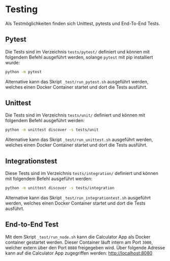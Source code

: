 # Testing

Als Testmöglichkeiten finden sich Unittest, pytests und End-To-End Tests.

## Pytest

Die Tests sind im Verzeichnis `tests/pytest/` definiert und können mit folgendem Befehl ausgeführt werden, solange `pytest` mit pip installiert wurde:

```bash
python -m pytest
```

Alternative kann das Skript `_test/run_pytest.sh` ausgeführt werden, welches einen Docker Container startet und dort die Tests ausführt.

## Unittest

Die Tests sind im Verzeichnis `tests/unit/` definiert und können mit folgendem Befehl ausgeführt werden:

```bash
python -m unittest discover -s tests/unit
```

Alternative kann das Skript `_test/run_unittest.sh` ausgeführt werden, welches einen Docker Container startet und dort die Tests ausführt.

## Integrationstest

Diese Tests sind im Verzeichnis `tests/integration/` definiert und können mit folgendem Befehl ausgeführt werden:

```bash
python -m unittest discover -s tests/integration
```

Alternative kann das Skript `_test/run_integrationtest.sh` ausgeführt werden, welches einen Docker Container startet und dort die Tests ausführt.

## End-to-End Test

Mit dem Skript `_test/run_node.sh` kann die Calculator App als Docker container gestartet werden. Dieser Container läuft intern am Port `3000`, welcher extern über den Port `8080` freigegeben wird. Über folgende Adresse kann auf die Calculator App zugegriffen werden: [http://localhost:8080](http://localhost:8080)
